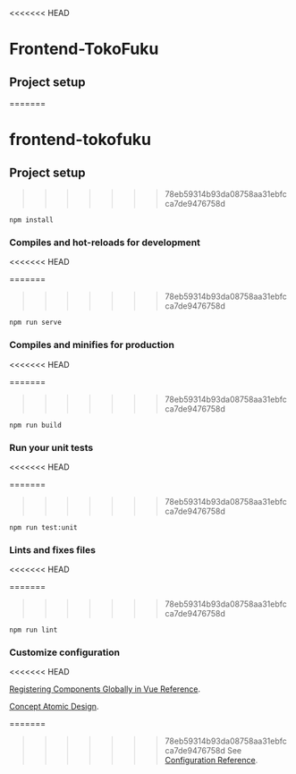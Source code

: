 <<<<<<< HEAD
# Frontend-TokoFuku

## Project setup

=======
# frontend-tokofuku

## Project setup
>>>>>>> 78eb59314b93da08758aa31ebfcca7de9476758d
```
npm install
```

### Compiles and hot-reloads for development
<<<<<<< HEAD

=======
>>>>>>> 78eb59314b93da08758aa31ebfcca7de9476758d
```
npm run serve
```

### Compiles and minifies for production
<<<<<<< HEAD

=======
>>>>>>> 78eb59314b93da08758aa31ebfcca7de9476758d
```
npm run build
```

### Run your unit tests
<<<<<<< HEAD

=======
>>>>>>> 78eb59314b93da08758aa31ebfcca7de9476758d
```
npm run test:unit
```

### Lints and fixes files
<<<<<<< HEAD

=======
>>>>>>> 78eb59314b93da08758aa31ebfcca7de9476758d
```
npm run lint
```

### Customize configuration
<<<<<<< HEAD

[Registering Components Globally in Vue Reference](https://dev.to/aligoren/registering-components-globally-p8m).

[Concept Atomic Design](https://bradfrost.com/blog/post/atomic-web-design/).

=======
>>>>>>> 78eb59314b93da08758aa31ebfcca7de9476758d
See [Configuration Reference](https://cli.vuejs.org/config/).
